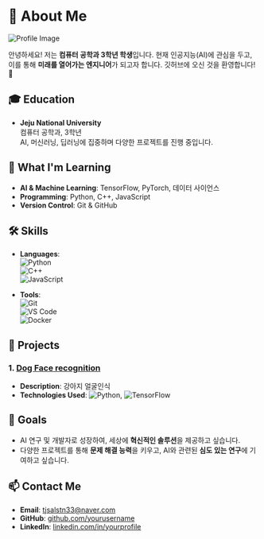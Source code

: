 # 🌟 About Me

![Profile Image](https://via.placeholder.com/150) <!-- 프로필 이미지 링크를 여기에 추가하세요 -->

안녕하세요! 저는 **컴퓨터 공학과 3학년 학생**입니다. 현재 인공지능(AI)에 관심을 두고, 이를 통해 **미래를 열어가는 엔지니어**가 되고자 합니다. 깃허브에 오신 것을 환영합니다! 🚀

## 🎓 Education
- **Jeju National University**  
  컴퓨터 공학과, 3학년  
  AI, 머신러닝, 딥러닝에 집중하며 다양한 프로젝트를 진행 중입니다.

## 🌱 What I'm Learning
- **AI & Machine Learning**: TensorFlow, PyTorch, 데이터 사이언스
- **Programming**: Python, C++, JavaScript
- **Version Control**: Git & GitHub

## 🛠️ Skills
- **Languages**:  
  ![Python](https://img.shields.io/badge/-Python-blue?logo=python&logoColor=white)  
  ![C++](https://img.shields.io/badge/-C++-00599C?logo=c%2B%2B&logoColor=white)  
  ![JavaScript](https://img.shields.io/badge/-JavaScript-F7DF1E?logo=javascript&logoColor=black)

- **Tools**:  
  ![Git](https://img.shields.io/badge/-Git-F05032?logo=git&logoColor=white)  
  ![VS Code](https://img.shields.io/badge/-VSCode-007ACC?logo=visual-studio-code&logoColor=white)  
  ![Docker](https://img.shields.io/badge/-Docker-2496ED?logo=docker&logoColor=white)

## 🚀 Projects
### 1. [Dog Face recognition](https://github.com/your-project-link)
- **Description**: 강아지 얼굴인식
- **Technologies Used**: ![Python](https://img.shields.io/badge/-Python-blue?logo=python&logoColor=white), ![TensorFlow](https://img.shields.io/badge/-TensorFlow-FF6F00?logo=tensorflow&logoColor=white)

## 🎯 Goals
- AI 연구 및 개발자로 성장하여, 세상에 **혁신적인 솔루션**을 제공하고 싶습니다.
- 다양한 프로젝트를 통해 **문제 해결 능력**을 키우고, AI와 관련된 **심도 있는 연구**에 기여하고 싶습니다.

## 📫 Contact Me
- **Email**: tjsalstn33@naver.com
- **GitHub**: [github.com/yourusername](https://github.com/yourusername)
- **LinkedIn**: [linkedin.com/in/yourprofile](https://linkedin.com/in/yourprofile)
